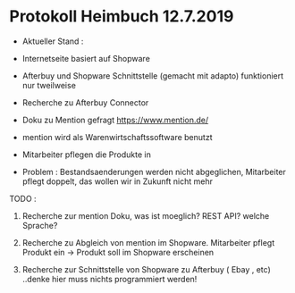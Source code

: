 <!-- TITLE: Protokoll Heimbuch -->
<!-- SUBTITLE: A quick summary of Protokoll Heimbuch -->

# Protokoll Heimbuch 12.7.2019


- Aktueller Stand :

* Internetseite basiert auf Shopware

* Afterbuy und Shopware Schnittstelle (gemacht mit adapto) funktioniert nur tweilweise

* Recherche zu Afterbuy Connector

* Doku zu Mention gefragt https://www.mention.de/

* mention wird als Warenwirtschaftssoftware benutzt

* Mitarbeiter pflegen die Produkte in 

* Problem : Bestandsaenderungen werden nicht abgeglichen, Mitarbeiter pflegt doppelt, das wollen wir in Zukunft nicht mehr
 



TODO :

1. Recherche zur mention Doku, was ist moeglich? REST API? welche Sprache?

2. Recherche zu Abgleich von mention im Shopware. Mitarbeiter pflegt Produkt ein -> Produkt soll im Shopware erscheinen

3. Recherche zur Schnittstelle von Shopware zu Afterbuy ( Ebay , etc) ..denke hier muss nichts programmiert werden! 


